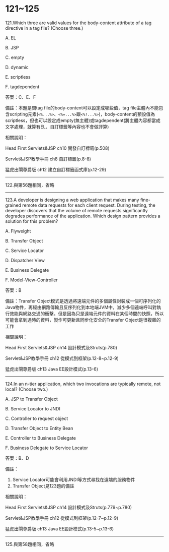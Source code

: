121~125
========================
121.Which three are valid values for the body-content attribute of a tag directive in a tag file?  (Choose three.)

A.   EL 

B.   JSP 

C.   empty 

D.   dynamic 

E.   scriptless 

F.   tagdependent

答案：C、E、F

備註：本題是問tag file的body-content可以設定成哪些值，tag file主體內不能包含scripting元素(`<%...%>`、`<%=...%>`跟`<%!...%>`)，body-content的預設值為scriptless，但也可以設定成empty(無主體)或tagdependent(將主體內容都當成文字處理，就算有EL、自訂標籤等內容也不會做評算)

相關說明：

Head First Servlets&JSP ch10 開發自訂標籤(p.508)

Servlet&JSP教學手冊 ch8 自訂標籤(p.8-8)

猛虎出閘尊爵版 ch12 建立自訂標籤函式庫(p.12-29)



---
122.與第56題相同，省略

---
123.A developer is designing a web application that makes many fine-grained remote data requests for each client request. During testing, the developer discovers that the volume of remote requests significantly degrades performance of the application. Which design pattern provides a solution for this problem?

A.   Flyweight 

B.   Transfer Object 

C.   Service Locator 

D.   Dispatcher View 

E.   Business Delegate 

F.   Model-View-Controller

答案：B

備註：Transfer Object模式是透過將遠端元件的多個屬性封裝成一個可序列化的Java物件，再經由網路傳輸且反序列化到本地端JVM中，減少多個遠端呼叫對執行效能與網路交通的衝擊。但是因為只是遠端元件的資料在某個時間的快照，所以可能會拿到過時的資料，製作可更新且同步化安全的Transfer Object是很複雜的工作


相關說明：

Head First Servlets&JSP ch14 設計模式及Struts(p.780)

Servlet&JSP教學手冊 ch12 從模式到框架(p.12-8~p.12-9)

猛虎出閘尊爵版 ch13 Java EE設計模式(p.13-6)

---
124.In an n-tier application, which two invocations are typically remote, not local? (Choose two.)

A.   JSP to Transfer Object 

B.   Service Locator to JNDI 

C.   Controller to request object 

D.   Transfer Object to Entity Bean 

E.   Controller to Business Delegate 

F.   Business Delegate to Service Locator

答案：B、D

備註：

1. Service Locator可能會利用JNDI等方式尋找在遠端的服務物件
2. Transfer Object見123題的備註

相關說明：

Head First Servlets&JSP ch14 設計模式及Struts(p.779~p.780)

Servlet&JSP教學手冊 ch12 從模式到框架(p.12-7~p.12-9)

猛虎出閘尊爵版 ch13 Java EE設計模式(p.13-5~p.13-6)


---
125.與第58題相同，省略


